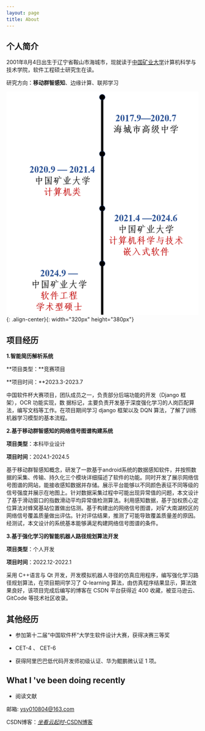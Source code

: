 ```yaml
---
layout: page
title: About
---
```


## 个人简介

2001年8月4日出生于辽宁省鞍山市海城市，现就读于[中国矿业大学](https://www.cumt.edu.cn/)计算机科学与技术学院，软件工程硕士研究生在读。

研究方向：**移动群智感知**、边缘计算、联邦学习

![](/timeline.png){: .align-center}{: width="320px" height="380px"}



## 项目经历

**1.智能简历解析系统** 

**项目类型：**竞赛项目

**项目时间：**2023.3-2023.7

中国软件杯大赛项目，团队成员之一，负责部分后端功能的开发（Django 框架），OCR 功能实现，数 据标记，主要负责开发基于深度强化学习的人岗匹配算法，编写文档等工作。在项目期间学习 django 框架以及 DQN 算法，了解了训练机器学习模型的基本流程。 

**2.基于移动群智感知的网络信号图谱构建系统**

**项目类型**：本科毕业设计

**项目时间**：2024.1-2024.5 

基于移动群智感知概念，研发了一款基于android系统的数据感知软件，并按照数据的采集、传输、持久化三个模块详细描述了软件的功能。同时开发了展示网络信号图谱的网站，能接收感知数据并存储。展示平台能够以不同颜色表征不同等级的信号强度并展示在地图上。针对数据采集过程中可能出现异常值的问题，本文设计了基于滑动窗口的指数滑动平均异常值检测算法。利用感知数据，基于加权质心定位算法对蜂窝基站位置做出估测。基于构建出的网络信号图谱，对矿大南湖校区的网络信号覆盖质量做出评估。针对评估结果，推测了可能导致覆盖质量差的原因。经测试，本文设计的系统基本能够满足构建网络信号图谱的条件。 

**3.基于强化学习的智能机器人路径规划算法开发** 

**项目类型**：个人开发

**项目时间**：2022.12-2022.1 

采用 C++语言与 Qt 开发，开发模拟机器人寻径的仿真应用程序，编写强化学习路径规划算法，在项目期间学习了 Q-learning 算法，由仿真程序结果显示，算法效果良好，该项目完成后编写的博客在 CSDN 平台获得近 400 收藏，被亚马逊云、GitCode 等技术社区收录。



## 其他经历

- 参加第十二届“中国软件杯“大学生软件设计大赛，获得决赛三等奖 

- CET-4 、 CET-6 

- 获得阿里巴巴低代码开发师初级认证、华为鲲鹏微认证 1 项。

  


## What I 've been doing recently
- 阅读文献





邮箱:  ysy010804@163.com

CSDN博客：[_坐看云起时_-CSDN博客](https://blog.csdn.net/qq_53162179?spm=1010.2135.3001.5343)

